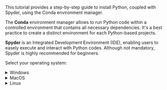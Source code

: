 This tutorial provides a step-by-step guide to install Python, coupled with Spyder, using the Conda environment manager.  

The **Conda** environment manager allows to run Python code within a controlled environment that contains all necessary dependencies. It's a best practice to create a distinct environment for each Python-based projects. 

**Spyder** is an Integrated Development Environment (IDE), enabling users to easely execute and interact with Python codes. Although not mandatory, Spyder is highly recommended for beginners.  

Select your operating system:

<details> <summary>Windows</summary>  

### Download GitHub repository:  

1) Download this GitHub repository
([link](https://github.com/BDehapiot/{{ repo_name }}/archive/refs/heads/main.zip)) 

2) Unzip folder to a known location (e.g. `C:\Users\YourUsername\Desktop`)

### Install Miniforge:  

3) Download Miniforge installer for Windows
([link](https://github.com/conda-forge/miniforge/releases/latest/download/Miniforge3-Windows-x86_64.exe))  

4) Run the downloaded `.exe` file and select the following options:    
    - *create start menu shortcuts*  
    - *add Miniforge3 to PATH environment variable*  

### Setup Conda environment: 

5) Run **Miniforge Prompt** from start menu shortcuts  

    The prompt should read:  
    `(base) C:\Users\YourUsername>`  
    `(base)` meaning that we are in our base environment  

6) Move to the downloaded GitHub repository using the `cd` command: 
    ```bash
    cd Desktop/{{ repo_name }}-main
    ```
    The prompt should change to reflect our current location:  
    `(base) C:\Users\YourUsername\Desktop\{{ repo_name }}-main>`

7) Create a new Conda environment (takes a few minutes): 
    ```bash
    mamba env create -f environment.yml
    ```

8) Activate the newly created environment:
    ```bash
    conda activate {{ env_name }}
    ```
    The prompt should now start with `({{ env_name }})`  
    `({{ env_name }}) C:\Users\YourUsername\Desktop\{{ repo_name }}-main>`

### Start and setup Spyder IDE: 

9) Start Spyder using the following command:
    ```bash
    spyder
    ```

10) Create a new Spyder project
    - Click the `Projects` > `New Project...`
    - Choose `Existing directory`
    - Select the GitHub repository using the folder icon
    - Click the `Create` button  

    Projects can be re-opened later with: `Projects` > `Recent Projects...`

</details>  

<details> <summary>MacOS</summary>  

### Download GitHub repository: 

1) Download GitHub repository
([link](https://github.com/BDehapiot/{{ repo_name }}/archive/refs/heads/main.zip)) 

2) Unzip folder to a known location (e.g. `~/Desktop`)

### Install Miniforge:  

3) Download Miniforge installer for MacOS 
([legacy](https://github.com/conda-forge/miniforge/releases/latest/download/Miniforge3-MacOSX-x86_64.sh))
([M-Series](https://github.com/conda-forge/miniforge/releases/latest/download/Miniforge3-MacOSX-arm64.sh)) 

4) Open terminal by typing `terminal` in Launchpad or Spotlight search  
    
    The prompt should read:  
    `YourUsername@MacBook-Pro ~ %`

5) Move to the downloaded Miniforge script using the `cd` command:   
    ```bash
    cd ~/Downloads
    ```
    It is most likely located in the `Downloads` folder  
    
6) Run the following command to install Miniforge:  

    *Legacy*
    ```bash
    bash Miniforge3-MacOSX-x86_64.sh
    ```  
    
    *M-Series*
    ```bash
    bash Miniforge3-MacOSX-arm64.sh
    ```
    Follow the Terminal prompts to complete installation while accepting default options  

### Setup Conda environment: 

7) Close and re-open your terminal  

    The prompt should now read:  
    `(base) YourUsername@MacBook-Pro ~ %`  
    `(base)` meaning that we are in our base environment  

8) Move to the downloaded GitHub repository: 
    ```bash
    cd Desktop/{{ repo_name }}-main
    ```
    The prompt should change to reflect our current location:  
    `(base) YourUsername@MacBook-Pro Desktop/{{ repo_name }}-main %`  

9) Create a new Conda environment (takes a few minutes):  
    ```bash
    mamba env create -f environment.yml
    ```

10) Activate the newly created environment:
    ```bash
    mamba activate {{ env_name }}
    ```

    The prompt should now start with `({{ env_name }})`  
    `({{ env_name }}) YourUsername@MacBook-Pro Desktop/{{ repo_name }}-main %`  

### Start and setup Spyder IDE: 

9) Start Spyder using the following command:
    ```bash
    spyder
    ```

10) Create a new Spyder project
    - Click the `Projects` > `New Project...`
    - Choose `Existing directory`
    - Select the GitHub repository using the folder icon
    - Click the `Create` button  

    Projects can be re-opened later with: `Projects` > `Recent Projects...`


</details>  

<details> <summary>Linux</summary>  

</details>  
